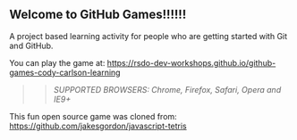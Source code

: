 ## Welcome to GitHub Games!!!!!!

A project based learning activity for people who are getting started with Git and GitHub.

You can play the game at: https://rsdo-dev-workshops.github.io/github-games-cody-carlson-learning

>> _*SUPPORTED BROWSERS*: Chrome, Firefox, Safari, Opera and IE9+_

This fun open source game was cloned from: https://github.com/jakesgordon/javascript-tetris
